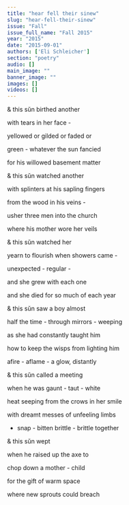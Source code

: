 ```yaml
---
title: "hear fell their sinew"
slug: "hear-fell-their-sinew"
issue: "Fall"
issue_full_name: "Fall 2015"
year: "2015"
date: "2015-09-01"
authors: ['Eli Schleicher']
section: "poetry"
audio: []
main_image: ""
banner_image: ""
images: []
videos: []
---
```

& this sŭn birthed another

 with tears in her face -

 yellowed or gilded or faded or

 green - whatever the sun fancied

 for his willowed basement matter

 & this sŭn watched another

 with splinters at his sapling fingers

 from the wood in his veins -

 usher three men into the church

 where his mother wore her veils

 & this sŭn watched her

 yearn to flourish when showers came -

 unexpected - regular -

 and she grew with each one

 and she died for so much of each year

 & this sŭn saw a boy almost

 half the time - through mirrors - weeping

 as she had constantly taught him

 how to keep the wisps from lighting him

 afire - aflame - a glow, distantly

 & this sŭn called a meeting

 when he was gaunt - taut - white

 heat seeping from the crows in her smile

 with dreamt messes of unfeeling limbs

 - snap - bitten brittle - brittle together

 & this sŭn wept

 when he raised up the axe to

 chop down a mother - child

 for the gift of warm space

 where new sprouts could breach

